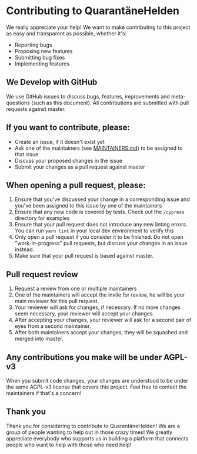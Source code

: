 # Contributing to QuarantäneHelden
We really appreciate your help! We want to make contributing to this project as easy and transparent as possible, whether it's:
 - Reporting bugs
 - Proposing new features
 - Submitting bug fixes
 - Implementing features
 
## We Develop with GitHub
We use GitHub issues to discuss bugs, features, improvements and meta-questions (such as this document). All contributions
are submitted with pull requests against master.

## If you want to contribute, please:
 - Create an issue, if it doesn't exist yet
 - Ask one of the maintainers (see [MAINTAINERS.md](MAINTAINERS.md)) to be assigned to that issue
 - Discuss your proposed changes in the issue
 - Submit your changes as a pull request against master

## When opening a pull request, please:
1. Ensure that you've discussed your change in a corresponding issue and you've been assigned to this issue by one of 
the maintainers
2. Ensure that any new code is covered by tests. Check out the `/cypress` directory for examples
3. Ensure that your pull request does not introduce any new linting errors. You can run `yarn lint` in your local dev
environment to verify this
4. Only open a pull request if you consider it to be finished. Do not open "work-in-progress" pull requests, but 
discuss your changes in an issue instead.
5. Make sure that your pull request is based against master.

## Pull request review
1. Request a review from one or multiple maintainers
2. One of the maintainers will accept the invite for review, he will be your main reviewer for this pull request.
3. Your reviewer will ask for changes, if necessary. If no more changes seem necessary, your reviewer will accept your changes.
4. After accepting your changes, your reviewer will ask for a second pair of eyes from a second maintainer.
5. After both maintainers accept your changes, they will be squashed and merged into master.

## Any contributions you make will be under AGPL-v3
When you submit code changes, your changes are understood to be under the same AGPL-v3 license that covers this project.
Feel free to contact the maintainers if that's a concern!

## Thank you
Thank you for considering to contribute to QuarantäneHelden! We are a group of people wanting to help out in those crazy times!
We greatly appreciate everybody who supports us in building a platform that connects people who want to help
with those who need help!
